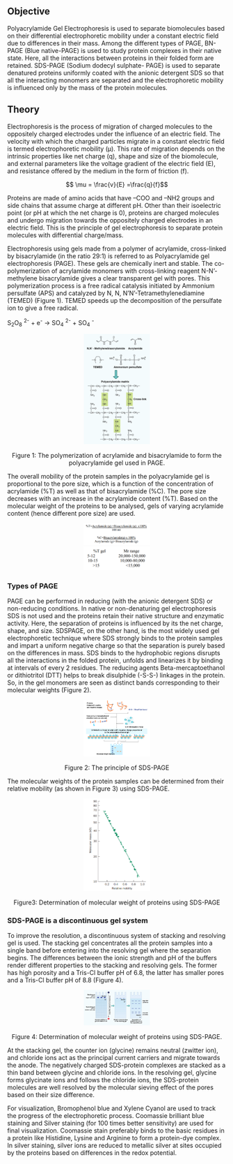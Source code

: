 ## Objective 

Polyacrylamide Gel Electrophoresis is used to separate biomolecules based on their differential
electrophoretic mobility under a constant electric field due to differences in their mass. Among the different
types of PAGE, BN-PAGE (Blue native-PAGE) is used to study protein complexes in their native state. Here,
all the interactions between proteins in their folded form are retained. SDS-PAGE (Sodium dodecyl sulphate-
PAGE) is used to separate denatured proteins uniformly coated with the anionic detergent SDS so that all the
interacting monomers are separated and the electrophoretic mobility is influenced only by the mass of the
protein molecules.


## Theory

Electrophoresis is the process of migration of charged molecules to the oppositely charged electrodes under
the influence of an electric field. The velocity with which the charged particles migrate in a constant electric
field is termed electrophoretic mobility (μ). This rate of migration depends on the intrinsic properties like net
charge (q), shape and size of the biomolecule, and external parameters like the voltage gradient of the electric
field (E), and resistance offered by the medium in the form of friction (f).

$$ \mu = \frac{v}{E} =\frac{q}{f}$$



Proteins are made of amino acids that have –COO and –NH2 groups and side chains that assume charge at
different pH. Other than their isoelectric point (or pH at which the net charge is 0), proteins are charged
molecules and undergo migration towards the oppositely charged electrodes in an electric field. This is the
principle of gel electrophoresis to separate protein molecules with differential charge/mass.  

Electrophoresis using gels made from a polymer of acrylamide, cross-linked by bisacrylamide (in the ratio
29:1) is referred to as Polyacrylamide gel electrophoresis (PAGE). These gels are chemically inert and stable.
The co-polymerization of acrylamide monomers with cross-linking reagent N-N’-methylene bisacrylamide
gives a clear transparent gel with pores. This polymerization process is a free radical catalysis initiated by
Ammonium persulfate (APS) and catalyzed by N, N, N’N’-Tetramethylenediamine (TEMED) (Figure 1).
TEMED speeds up the decomposition of the persulfate ion to give a free radical.

S<sub>2</sub>O<sub>8</sub> <sup>2-</sup> + e<sup>-</sup> &rarr; SO<sub>4</sub> <sup>2-</sup> + SO<sub>4</sub> <sup>-</sup>

<div align="center">
<img src="images/sdspagegelpolymerization.png" width="30%">
<p>Figure 1: The polymerization of acrylamide and bisacrylamide to form the polyacrylamide gel used in PAGE.</p>
</div>

The overall mobility of the protein samples in the polyacrylamide gel is proportional to the pore size, which
is a function of the concentration of acrylamide (%T) as well as that of bisacrylamide (%C). The pore size
decreases with an increase in the acrylamide content (%T). Based on the molecular weight of the proteins to
be analysed, gels of varying acrylamide content (hence different pore size) are used.

<div align="center">
<img src="images/eqn3.png" width="30%">

</div>

<div align="center">
<img src="images/Image.png" width="30%">

</div>


### Types of PAGE
PAGE can be performed in reducing (with the anionic detergent SDS) or non-reducing conditions. In native
or non-denaturing gel electrophoresis SDS is not used and the proteins retain their native structure and
enzymatic activity. Here, the separation of proteins is influenced by its the net charge, shape, and size. SDSPAGE,
on the other hand, is the most widely used gel electrophoretic technique where SDS strongly binds to
the protein samples and impart a uniform negative charge so that the separation is purely based on the
differences in mass. SDS binds to the hydrophobic regions disrupts all the interactions in the folded protein,
unfolds and linearizes it by binding at intervals of every 2 residues. The reducing agents Beta-mercaptoethanol
or dithiotritol (DTT) helps to break disulphide (-S-S-) linkages in the protein. So, in the gel monomers are
seen as distinct bands corresponding to their molecular weights (Figure 2).

<div align="center">
<img src="images/sdspageprinciple.png" width="30%">
<p>Figure 2: The principle of SDS-PAGE</p>
</div>

The molecular weights of the protein samples can be determined from their relative mobility (as shown in
Figure 3) using SDS-PAGE.

<div align="center">
<img src="images/Graph.png" width="30%">
<p>Figure3: Determination of molecular weight of proteins using SDS-PAGE</p>
</div>

### SDS-PAGE is a discontinuous gel system
To improve the resolution, a discontinuous system of stacking and resolving gel is used. The stacking gel
concentrates all the protein samples into a single band before entering into the resolving gel where the
separation begins. The differences between the ionic strength and pH of the buffers render different
properties to the stacking and resolving gels. The former has high porosity and a Tris-Cl buffer pH of 6.8,
the latter has smaller pores and a Tris-Cl buffer pH of 8.8 (Figure 4).

<div align="center">
<img src="images/SDSPAGErun.png" width="30%">
<p>Figure 4: Determination of molecular weight of proteins using SDS-PAGE.</p>
</div>

At the stacking gel, the counter ion (glycine) remains neutral (zwitter ion), and chloride ions act as the
principal current carriers and migrate towards the anode. The negatively charged SDS-protein complexes are
stacked as a thin band between glycine and chloride ions. In the resolving gel, glycine forms glycinate ions
and follows the chloride ions, the SDS-protein molecules are well resolved by the molecular sieving effect
of the pores based on their size difference.  

For visualization, Bromophenol blue and Xylene Cyanol are used to track the progress of the electrophoretic
process. Coomassie brilliant blue staining and Silver staining (for 100 times better sensitivity) are used for
final visualization. Coomassie stain preferably binds to the basic residues in a protein like Histidine, Lysine
and Arginine to form a protein-dye complex. In silver staining, silver ions are reduced to metallic silver at
sites occupied by the proteins based on differences in the redox potential.

<script id="MathJax-script" async src="https://cdn.jsdelivr.net/npm/mathjax@3/es5/tex-mml-chtml.js"></script>
